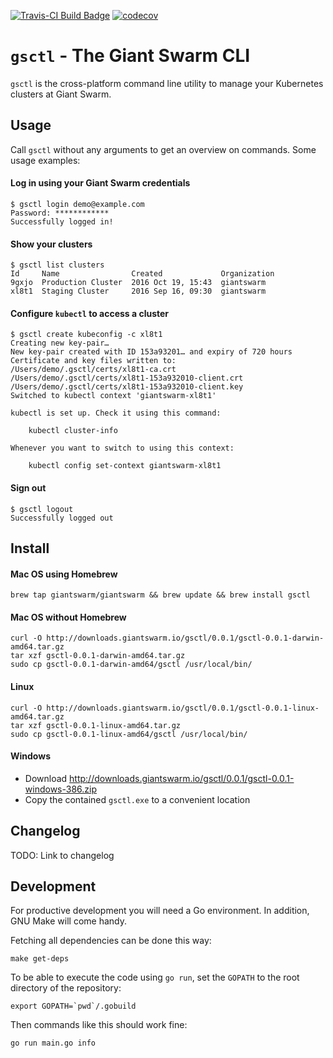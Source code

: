 [![Travis-CI Build Badge](https://api.travis-ci.org/giantswarm/gsctl.svg?branch=master)](https://travis-ci.org/giantswarm/gsctl)
[![codecov](https://codecov.io/gh/giantswarm/gsctl/branch/master/graph/badge.svg)](https://codecov.io/gh/giantswarm/gsctl)


# `gsctl` - The Giant Swarm CLI

`gsctl` is the cross-platform command line utility to manage your Kubernetes clusters at Giant Swarm.

## Usage

Call `gsctl` without any arguments to get an overview on commands. Some usage examples:

#### Log in using your Giant Swarm credentials

```nohighlight
$ gsctl login demo@example.com
Password: ************
Successfully logged in!
```

#### Show your clusters

```nohighlight
$ gsctl list clusters
Id     Name                Created             Organization
9gxjo  Production Cluster  2016 Oct 19, 15:43  giantswarm
xl8t1  Staging Cluster     2016 Sep 16, 09:30  giantswarm
```

#### Configure `kubectl` to access a cluster

```nohighlight
$ gsctl create kubeconfig -c xl8t1
Creating new key-pair…
New key-pair created with ID 153a93201… and expiry of 720 hours
Certificate and key files written to:
/Users/demo/.gsctl/certs/xl8t1-ca.crt
/Users/demo/.gsctl/certs/xl8t1-153a932010-client.crt
/Users/demo/.gsctl/certs/xl8t1-153a932010-client.key
Switched to kubectl context 'giantswarm-xl8t1'

kubectl is set up. Check it using this command:

    kubectl cluster-info

Whenever you want to switch to using this context:

    kubectl config set-context giantswarm-xl8t1
```

#### Sign out

```nohighlight
$ gsctl logout
Successfully logged out
```

## Install

#### Mac OS using Homebrew

```nohighlight
brew tap giantswarm/giantswarm && brew update && brew install gsctl
```

#### Mac OS without Homebrew

```nohighlight
curl -O http://downloads.giantswarm.io/gsctl/0.0.1/gsctl-0.0.1-darwin-amd64.tar.gz
tar xzf gsctl-0.0.1-darwin-amd64.tar.gz
sudo cp gsctl-0.0.1-darwin-amd64/gsctl /usr/local/bin/
```

#### Linux

```nohighlight
curl -O http://downloads.giantswarm.io/gsctl/0.0.1/gsctl-0.0.1-linux-amd64.tar.gz
tar xzf gsctl-0.0.1-linux-amd64.tar.gz
sudo cp gsctl-0.0.1-linux-amd64/gsctl /usr/local/bin/
```

#### Windows

- Download http://downloads.giantswarm.io/gsctl/0.0.1/gsctl-0.0.1-windows-386.zip
- Copy the contained `gsctl.exe` to a convenient location

## Changelog

TODO: Link to changelog

## Development

For productive development you will need a Go environment. In addition, GNU Make will come handy.

Fetching all dependencies can be done this way:

```nohighlight
make get-deps
```

To be able to execute the code using `go run`, set the `GOPATH` to the root directory of the repository:

```nohighlight
export GOPATH=`pwd`/.gobuild
```

Then commands like this should work fine:

```nohighlight
go run main.go info
```
